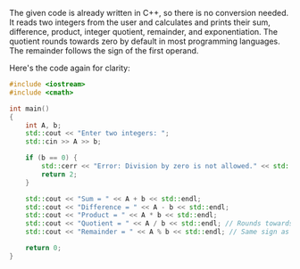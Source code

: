 The given code is already written in C++, so there is no conversion needed. It reads two integers from the user and calculates and prints their sum, difference, product, integer quotient, remainder, and exponentiation. The quotient rounds towards zero by default in most programming languages. The remainder follows the sign of the first operand.

Here's the code again for clarity:

```cpp
#include <iostream>
#include <cmath>

int main()
{
    int A, b;
    std::cout << "Enter two integers: ";
    std::cin >> A >> b;

    if (b == 0) {
        std::cerr << "Error: Division by zero is not allowed." << std::endl;
        return 2;
    }

    std::cout << "Sum = " << A + b << std::endl;
    std::cout << "Difference = " << A - b << std::endl;
    std::cout << "Product = " << A * b << std::endl;
    std::cout << "Quotient = " << A / b << std::endl; // Rounds towards zero (in C++11 and later)
    std::cout << "Remainder = " << A % b << std::endl; // Same sign as first operand

    return 0;
}
```
